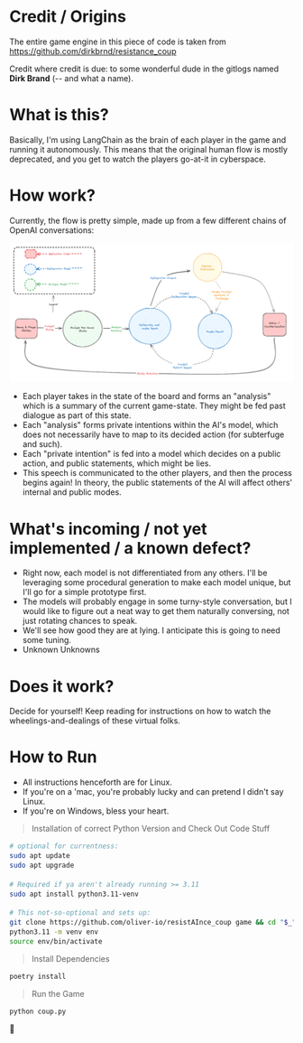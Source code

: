 # Credit / Origins
The entire game engine in this piece of code is taken from https://github.com/dirkbrnd/resistance_coup

Credit where credit is due: to some wonderful dude in the gitlogs named **Dirk Brand** (-- and what a name).

# What is this?
Basically, I'm using LangChain as the brain of each player in the game and running it autonomously.  This means
that the original human flow is mostly deprecated, and you get to watch the players go-at-it in cyberspace.

# How work?
Currently, the flow is pretty simple, made up from a few different chains of OpenAI conversations:

![diagram](./assets/diagram.png)

- Each player takes in the state of the board and forms an "analysis" which is a summary of the current game-state.  They might be fed past dialogue as part of this state.
- Each "analysis" forms private intentions within the AI's model, which does not necessarily have to map to its decided action (for subterfuge and such).
- Each "private intention" is fed into a model which decides on a public action, and public statements, which might be lies.
- This speech is communicated to the other players, and then the process begins again!  In theory, the public statements of the AI will affect others' internal and public modes.

# What's incoming / not yet implemented / a known defect?
- Right now, each model is not differentiated from any others.  I'll be leveraging some procedural generation to make each model unique, but I'll go for a simple prototype first.
- The models will probably engage in some turny-style conversation, but I would like to figure out a neat way to get them naturally conversing, not just rotating chances to speak.
- We'll see how good they are at lying.  I anticipate this is going to need some tuning.
- Unknown Unknowns

# Does it work?
Decide for yourself!  Keep reading for instructions on how to watch the wheelings-and-dealings of these virtual folks.

# How to Run
- All instructions henceforth are for Linux.  
- If you're on a 'mac, you're probably lucky and can pretend I didn't say Linux.
- If you're on Windows, bless your heart.

> Installation of correct Python Version and Check Out Code Stuff
```bash
# optional for currentness:
sudo apt update
sudo apt upgrade

# Required if ya aren't already running >= 3.11
sudo apt install python3.11-venv

# This not-so-optional and sets up:
git clone https://github.com/oliver-io/resistAInce_coup game && cd "$_"
python3.11 -m venv env
source env/bin/activate
```

> Install Dependencies
```bash
poetry install
```

> Run the Game
```bash
python coup.py
```

:rocket: